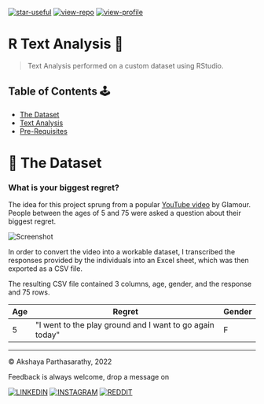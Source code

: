 [![star-useful](https://img.shields.io/badge/🌟-If%20useful-red.svg)](https://shields.io) 
[![view-repo](https://img.shields.io/badge/View-Repo-blueviolet)](https://github.com/iaks23?tab=repositories)
[![view-profile](https://img.shields.io/badge/Go%20To-Profile-orange)](https://github.com/iaks23) 

# R Text Analysis 📑

> Text Analysis performed on a custom dataset using RStudio. 

## Table of Contents 🕹

* [The Dataset](#dataset)
* [Text Analysis](#analysis)
* [Pre-Requisites](#requisites)

# 📂 The Dataset <a name='dataset'></a>

### What is your biggest regret? 

The idea for this project sprung from a popular [YouTube video](https://www.youtube.com/watch?v=N8i6rUL4UIY) by Glamour. People between the ages of 5 and 75 were asked a question about their biggest regret. 

![Screenshot]()

In order to convert the video into a workable dataset, I transcribed the responses provided by the individuals into an Excel sheet, which was then exported as a CSV file. 

The resulting CSV file contained 3 columns, age, gender, and the response and 75 rows. 

|Age|Regret|Gender|
|---|---|---|
|5|"I went to the play ground and I want to go again today"|F|




















-----
© Akshaya Parthasarathy, 2022

Feedback is always welcome, drop a message on

[![LINKEDIN](https://img.shields.io/badge/LinkedIn-0077B5?style=for-the-badge&logo=linkedin&logoColor=white)](https://www.linkedin.com/in/akshaya-parthasarathy23)
[![INSTAGRAM](https://img.shields.io/badge/Instagram-E4405F?style=for-the-badge&logo=instagram&logoColor=white)](https://www.instagram.com/aks_sarathy/)
[![REDDIT](https://img.shields.io/badge/Reddit-FF4500?style=for-the-badge&logo=reddit&logoColor=white)](https://www.reddit.com/user/longstoryshort_)


